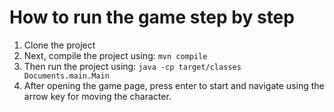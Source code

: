 # How to run the game step by step
1. Clone the project
2. Next, compile the project using: ```mvn compile```
3. Then run the project using: ```java -cp target/classes Documents.main.Main```
4. After opening the game page, press enter to start and navigate using the arrow key for moving the character.